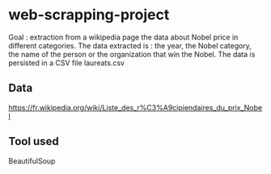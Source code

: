 # web-scrapping-project 
Goal : extraction from a wikipedia page the data about Nobel price in different categories. The data extracted is : the year, the Nobel category, the name of the person or the organization that win the Nobel. The data is persisted in a CSV file laureats.csv
## Data 

https://fr.wikipedia.org/wiki/Liste_des_r%C3%A9cipiendaires_du_prix_Nobel

## Tool used 
BeautifulSoup

